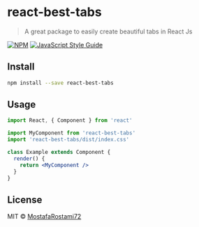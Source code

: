 # react-best-tabs

> A great package to easily create beautiful tabs in React Js

[![NPM](https://img.shields.io/npm/v/react-best-tabs.svg)](https://www.npmjs.com/package/react-best-tabs) [![JavaScript Style Guide](https://img.shields.io/badge/code_style-standard-brightgreen.svg)](https://standardjs.com)

## Install

```bash
npm install --save react-best-tabs
```

## Usage

```jsx
import React, { Component } from 'react'

import MyComponent from 'react-best-tabs'
import 'react-best-tabs/dist/index.css'

class Example extends Component {
  render() {
    return <MyComponent />
  }
}
```

## License

MIT © [MostafaRostami72](https://github.com/MostafaRostami72)
